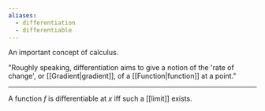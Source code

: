 ```yaml
---
aliases:
  - differentiation
  - differentiable
---
```

An important concept of calculus.

"Roughly speaking, differentiation aims to give a notion of the 'rate of change', or [[Gradient|gradient]], of a [[Function|function]] at a point."
___
A function $f$ is differentiable at $x$ iff such a [[limit]] exists.